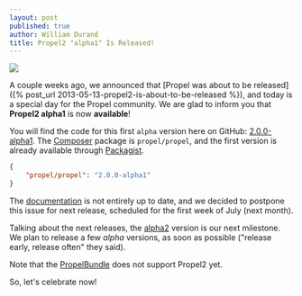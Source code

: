```yaml
---
layout: post
published: true
author: William Durand
title: Propel2 "alpha1" Is Released!
---
```


![](https://a248.e.akamai.net/assets.github.com/images/icons/emoji/fireworks.png)

A couple weeks ago, we announced that [Propel was about to be
released]({% post_url 2013-05-13-propel2-is-about-to-be-released %}),
and today is a special day for the Propel community. We are glad to inform you
that **Propel2 alpha1** is now **available**!

<!-- more -->

You will find the code for this first `alpha` version here on GitHub:
[2.0.0-alpha1](https://github.com/propelorm/Propel2/tree/2.0.0-alpha1).
The [Composer](http://getcomposer.org) package is `propel/propel`, and the first
version is already available through
[Packagist](https://packagist.org/packages/propel/propel).

```json
{
    "propel/propel": "2.0.0-alpha1"
}
```

The [documentation](https://github.com/propelorm/Propel2/pull/316) is not
entirely up to date, and we decided to postpone this issue for next release,
scheduled for the first week of July (next month).

Talking about the next releases, the
[alpha2](https://github.com/propelorm/Propel2/issues?milestone=3&state=open)
version is our next milestone. We plan to release a few _alpha_ versions, as
soon as possible ("release early, release often" they said).

Note that the [PropelBundle](http://github.com/propelorm/PropelBundle) does not
support Propel2 yet.

So, let's celebrate now!
